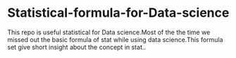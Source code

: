 # Statistical-formula-for-Data-science
This repo is useful  statistical for Data science.Most of the the time we missed out the basic formula of stat while using data science.This formula set give short insight about the concept in stat..
